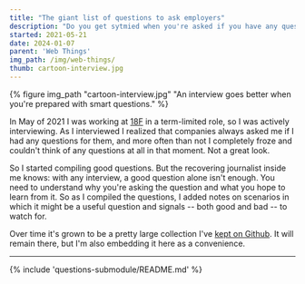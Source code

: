 ```yaml
---
title: "The giant list of questions to ask employers"
description: "Do you get sytmied when you're asked if you have any questions in an inteview? Have we got a list for you."
started: 2021-05-21
date: 2024-01-07
parent: 'Web Things'
img_path: /img/web-things/
thumb: cartoon-interview.jpg
---
```


  {% figure img_path "cartoon-interview.jpg" "An interview goes better when you're prepared with smart questions." %}

In May of 2021 I was working at [18F](https://18f.gsa.gov) in a term-limited role, so I was actively interviewing. As I interviewed I realized that companies always asked me if I had any questions for them, and more often than not I completely froze and couldn't think of any questions at all in that moment. Not a great look.

So I started compiling good questions. But the recovering journalist inside me knows: with any interview, a good question alone isn't enough. You need to understand why you're asking the question and what you hope to learn from it.  So as I compiled the questions, I added notes on scenarios in which it might be a useful question and signals -- both good and bad -- to watch for. 

Over time it's grown to be a pretty large collection I've [kept on Github](https://github.com/tBaxter/questions-for-employers). It will remain there, but I'm also embedding it here as a convenience.

-----------------------

{% include 'questions-submodule/README.md' %}
